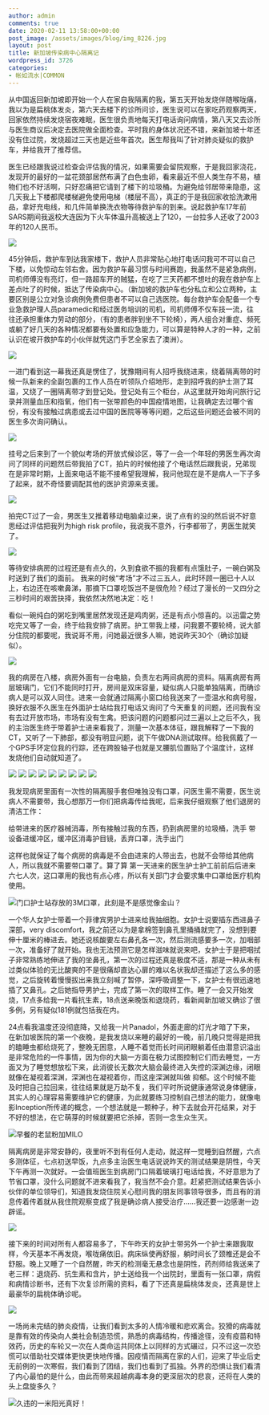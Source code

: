 ```yaml
---
author: admin
comments: true
date: 2020-02-11 13:58:00+00:00
post_image: /assets/images/blog/img_8226.jpg
layout: post
title: 新加坡传染病中心隔离记
wordpress_id: 3726
categories:
- 帐如流水|COMMON
---
```





从中国返回新加坡即开始一个人在家自我隔离的我，第五天开始发烧伴随喉咙痛，我以为是扁桃体发炎，第六天去楼下的诊所问诊，医生说可以在家吃药观察两天，回家依然持续发烧宿夜难眠，医生很负责地每天打电话询问病情，第八天又去诊所与医生商议后决定去医院做全面检查。平时我的身体状况还不错，来新加坡十年还没有住过院，发烧超过三天也是近些年首次。医生帮我叫了针对肺炎疑似的救护车，并给我开了推荐信。







医生已经跟我说过检查会评估我的情况，如果需要会留院观察，于是我回家浇花，发现开的最好的一盆花颈部居然布满了白色虫卵，看来最近不但人类生存不易，植物们也不好活啊，只好忍痛把它请到了楼下的垃圾桶。为避免给邻居带来隐患，这几天我上下楼都爬楼梯避免使用电梯（楼层不高），真正的于是我回家收拾洗漱用品，拿好充电线，和几件简单换洗衣物等待救护车的到来。说起救护车17年前SARS期间我返校大连因为下火车体温升高被送上了120，一台拉多人还收了2003年的120人民币。





![]({{site.baseurl}}/assets/images/blog/img_8167.jpg)





45分钟后，救护车到达我家楼下，救护人员非常贴心地打电话问我可不可以自己下楼，以免惊动左邻右舍。因为救护车最习惯与时间赛跑，我虽然不是紧急病例，司机师傅没有亮灯，但一路超车开的贼猛，在吃了三天药都不想吐的我在救护车上差点吐了的时候，抵达了传染病中心。（新加坡的救护车也分私立和公立两种，主要区别是公立对急诊病例免费但患者不可以自己选医院。每台救护车会配备一个专业急救护理人员paramedic和经过医务培训的司机，司机师傅不仅车技一流，往往还承担重体力劳动的部分，（有的患者胖到坐不下轮椅），两人组合对重症、频死或躺了好几天的各种情况都要有处置和应急能力，可以算是特种人才的一种，之前认识在坡开救护车的小伙伴就凭这门手艺全家去了澳洲）。





![]({{site.baseurl}}/assets/images/blog/img_8171.jpg)





一进门看到这一幕我还真是愣住了，犹豫期间有人招呼我绕进来，绕着隔离带的时候一队新来的全副包裹的工作人员在听领队介绍地形，走到招呼我的护士测了耳温，又绕了一圈隔离带才到登记处。登记处有三个柜台，从这里就开始询问旅行记录并测量血压和指氧，他们有一张带颜色的中国疫情地图，让我确定去过哪个省份，有没有接触过病患或去过中国的医院等等等问题，之后这些问题还会被不同的医生多次询问确认。





![]({{site.baseurl}}/assets/images/blog/img_8174.jpg)





挂号之后来到了一个貌似考场的开放式候诊区，等了一会一个年轻的男医生再次询问了同样的问题然后带我拍了CT，拍片的时候他接了个电话然后跟我说，兄弟现在是非常时期，上面来电话不能不接希望我理解，我问他现在是不是病人一下子多了起来，就不奇怪要调配其他的医护资源来支援。





![]({{site.baseurl}}/assets/images/blog/img_8176.jpg)





拍完CT过了一会，男医生又推着移动电脑桌过来，说了点有的没的然后说不好意思经过评估把我列为high risk profile，我说我不意外，行李都带了，男医生就笑了。







![]({{site.baseurl}}/assets/images/blog/img_8178.jpg)







等待安排病房的过程还是有点久的，久到食欲不振的我都有点饿肚子，一碗白粥及时送到了我们的面前。 我来的时候“考场”才不过三五人，此时环顾一圈已十人以上，右边还在咳嗽鼻涕，那摘下口罩吃饭岂不是很危险？经过了漫长的一又四分之三秒时间的艰苦抉择，我依然决然地决定：吃！







看似一碗纯白的粥吃到嘴里居然发现还是鸡肉粥，还是有点小惊喜的。以迅雷之势吃完又等了一会，终于给我安排了病房。护工带我上楼，问我要不要轮椅，说大部分住院的都要呢，我说哥不用，问她最近很多人嘛，她说昨天30个（确诊加疑似）。





![]({{site.baseurl}}/assets/images/blog/img_8181.jpg)





我的病房在八楼，病房外面有一台电脑，负责左右两间病房的资料。隔离病房有两层玻璃门，它们不能同时打开，房间是双床容量，疑似病人只能单独隔离，而确诊病人是可以双人同住。进来一会就通过隔离小窗口给我送来了一壶温水和病号服，换好衣服不久医生在外面护士站给我打电话又询问了今天重复的问题，还问我有没有去过开放市场，市场有没有生禽。把该问题的问题都问过三遍以上之后不久，我的主治医生终于带着护士进来看我了，测量一次基本体征，跟我解释了一下我的CT，又听了一下肺部，都没有明显问题，说下午做DNA测试取样。给我佩戴了一个GPS手环定位我的行踪，还在跨股轴子也就是叉腰肌位置贴了个温度计，这样发烧他们自动就知道了。




  ![]({{site.baseurl}}/assets/images/blog/img_8182.jpg)
  ![]({{site.baseurl}}/assets/images/blog/img_8183.jpg)
  ![]({{site.baseurl}}/assets/images/blog/img_8184.jpg)
  ![]({{site.baseurl}}/assets/images/blog/img_8186.jpg)
  ![]({{site.baseurl}}/assets/images/blog/img_8185.jpg)
  ![]({{site.baseurl}}/assets/images/blog/img_8187.jpg)
  ![]({{site.baseurl}}/assets/images/blog/img_8202.jpg)
  ![]({{site.baseurl}}/assets/images/blog/img_8189.jpg)
  ![]({{site.baseurl}}/assets/images/blog/img_8190.jpg)




我发现病房里面有一次性的隔离服手套但唯独没有口罩，问医生需不需要，医生说病人不需要带，我心想那万一你们把病毒传给我呢，后来我仔细观察了他们退房的清洁工作：




  给带进来的医疗器械消毒，所有接触过我的东西，扔到病房里的垃圾桶，洗手
  带设备进缓冲区，缓冲区消毒护目镜，丢弃口罩，洗手出门






这样也就保证了每个病房的病毒是不会由进来的人带出去，也就不会带给其他病人，所以我就不需要带口罩了。算了算 第一天进来的医生护士护工前前后后进来六七人次，这口罩用的我也有点心疼，所以有关部门才会要求集中口罩给医疗机构使用。





![]({{site.baseurl}}/assets/images/blog/img_8227.jpg)门口护士站存放的3M口罩，此刻是不是感觉像金山？





一个华人女护士带着一个菲律宾男护士进来给我抽细胞。女护士说要插东西进鼻子深部，very discomfort，我之前还以为是拿棉签到鼻孔里捅捅就完了，没想到要伸十厘米的棒进去。她还说核酸要左右鼻孔各一次，然后测流感要多一次，加咽部一次，准备好了就开始。我也无法预测它是怎样滋味就说来吧，女护士于是把咽拭子非常熟练地伸进了我的坐鼻孔，第一次的过程还真是极度不适，那是一种从未有过类似体验的无比酸爽的不是很痛却直达心扉的难以名状我却还描述了这么多的感觉，之后旋转着慢慢拔出来我立刻喊了暂停，深呼吸调整一下，女护士有很迅速地插了又鼻孔。之后她指导男护士，完成了第一次的取样工作。睡了一会又开始发烧，17点多给我一片看抗生素，18点送来晚饭和退烧药，看新闻新加坡又确诊了很多例，另有疑似181例就包括我在内。







24点看我温度还没彻底降，又给我一片Panadol，外面走廊的灯光才暗了下来，在新加坡医院的第一个夜晚，是我发烧以来睡的最好的一晚，前几晚只觉得是把我的瞌睡虫都给烧死了，整晚无困意，人睡不着觉而长时间闭眼躺着任由潜意识溢出是非常危险的一件事情，因为你的大脑一方面在极力试图控制它们而去睡觉，一方面又为了睡觉想放松下来，此消彼长无数次大脑会最终进入失控的深渊边缘，闭眼就像在凝视着深渊，深渊也在凝视着你，而这座深渊就叫做 抑郁。这个时候不能及时把自己拉回来，往往结果就是万劫不复，我们平时所说健康通常说身体健康，其实人的心理容易需要维护它的健康，为此就要练习控制自己想法的能力，就像电影Inception所传递的概念，一个想法就是一颗种子，种下去就会开花结果，对于不好的想法，在它萌芽的时候就要把它杀掉，否则一念生众生灭。





![]({{site.baseurl}}/assets/images/blog/img_8205.jpg)早餐的老鼠粉加MILO





隔离病房是非常安静的，夜里听不到有任何人走动，就这样一觉睡到自然醒，六点多测体征，七点初送早饭，九点多主治医生电话说说昨天的测试结果是阴性，今天下午再测一次就好。一会值班医生到病房门口隔着玻璃打电话给我，不好意思为了节省口罩，没什么问题就不进来看我了，我当然不会介意。赶紧把测试结果告诉小伙伴的单位领导们，知道我发烧住院关心慰问我的朋友同事领导很多，而且有的消息传着传着就从我住院观察变成了我是确诊病人接受治疗……我还要一边感谢一边辟谣。





![]({{site.baseurl}}/assets/images/blog/img_8207.jpg)





接下来的时间对所有人都容易多了，下午昨天的女护士带另外一个护士来跟我取样，今天基本不再发烧，喉咙痛依旧。病床纵使再舒服，躺时间长了颈椎还是会不舒服。晚上又睡了一个自然醒，昨天的检测毫无悬念也是阴性，药剂师给我送来了老三样：退烧药、抗生素和含片，护士送给我一个出院封，里面有一张口罩，病假和病情诊断书，还有下次复诊所需的资料，看了下还真是扁桃体发炎，还真是世上最豪华的扁桃体确诊呢。





![]({{site.baseurl}}/assets/images/blog/img_8226.jpg)





一场尚未完结的肺炎疫情，让我们看到太多的人情冷暖和悲欢离合。狡猾的病毒就是靠有效的传染向人类社会制造恐慌，熟悉的病毒结构，传播途径，没有疫苗和特效药，历史的车轮又一次在人类命运共同体上以同样的方式碾过，只不过这一次恐慌可以借助社交媒体更快更快地传播。因疫情而隔离在家的人们，迎来了毕业后史无前例的一次寒假，我们看到了团结，我们也看到了孤独。外界的恐惧让我们看清了内心最怕的是什么，由此而带来超越病毒本身的更深层次的悲哀，还将在人类的头上盘旋多久？





![]({{site.baseurl}}/assets/images/blog/img_8235.jpg)久违的一米阳光真好！

